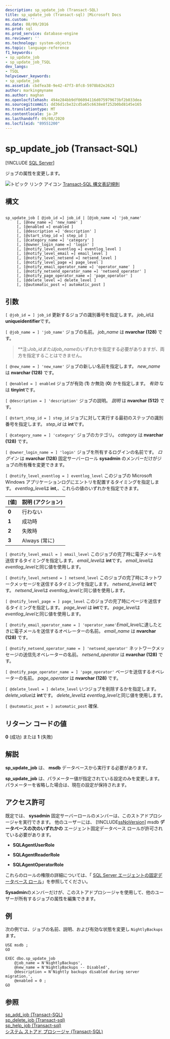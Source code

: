 ```yaml
---
description: sp_update_job (Transact-SQL)
title: sp_update_job (Transact-sql) |Microsoft Docs
ms.custom: ''
ms.date: 08/09/2016
ms.prod: sql
ms.prod_service: database-engine
ms.reviewer: ''
ms.technology: system-objects
ms.topic: language-reference
f1_keywords:
- sp_update_job
- sp_update_job_TSQL
dev_langs:
- TSQL
helpviewer_keywords:
- sp_update_job
ms.assetid: cbdfea38-9e42-47f3-8fc8-5978b82e2623
author: markingmyname
ms.author: maghan
ms.openlocfilehash: 494e284bb9df06094116d075979673bf2b033dea
ms.sourcegitcommit: dd36d1cbe32cd5a65c6638e8f252b0bd8145e165
ms.translationtype: MT
ms.contentlocale: ja-JP
ms.lasthandoff: 09/08/2020
ms.locfileid: "89551200"
---
```

# <a name="sp_update_job-transact-sql"></a>sp_update_job (Transact-SQL)
[!INCLUDE [SQL Server](../../includes/applies-to-version/sqlserver.md)]

  ジョブの属性を変更します。  
  

  
 ![トピック リンク アイコン](../../database-engine/configure-windows/media/topic-link.gif "トピック リンク アイコン") [Transact-SQL 構文表記規則](../../t-sql/language-elements/transact-sql-syntax-conventions-transact-sql.md)  
  
## <a name="syntax"></a>構文  
  
```  
  
sp_update_job [ @job_id =] job_id | [@job_name =] 'job_name'  
     [, [@new_name =] 'new_name' ]   
     [, [@enabled =] enabled ]  
     [, [@description =] 'description' ]   
     [, [@start_step_id =] step_id ]  
     [, [@category_name =] 'category' ]   
     [, [@owner_login_name =] 'login' ]  
     [, [@notify_level_eventlog =] eventlog_level ]  
     [, [@notify_level_email =] email_level ]  
     [, [@notify_level_netsend =] netsend_level ]  
     [, [@notify_level_page =] page_level ]  
     [, [@notify_email_operator_name =] 'operator_name' ]  
     [, [@notify_netsend_operator_name =] 'netsend_operator' ]  
     [, [@notify_page_operator_name =] 'page_operator' ]  
     [, [@delete_level =] delete_level ]   
     [, [@automatic_post =] automatic_post ]  
```  
  
## <a name="arguments"></a>引数  
`[ @job_id = ] job_id` 更新するジョブの識別番号を指定します。 *job_id*は **uniqueidentifier**です。  
  
`[ @job_name = ] 'job_name'` ジョブの名前。 *job_name* は **nvarchar (128)** です。  
  
> **注:***Job_id*または*job_name*のいずれかを指定する必要がありますが、両方を指定することはできません。  
  
`[ @new_name = ] 'new_name'` ジョブの新しい名前を指定します。 *new_name* は **nvarchar (128)** です。  
  
`[ @enabled = ] enabled` ジョブが有効 (**1**) か無効 (**0**) かを指定します。 *有効* なは **tinyint**です。  
  
`[ @description = ] 'description'` ジョブの説明。 *説明* は **nvarchar (512)** です。  
  
`[ @start_step_id = ] step_id` ジョブに対して実行する最初のステップの識別番号を指定します。 *step_id* は **int**です。  
  
`[ @category_name = ] 'category'` ジョブのカテゴリ。 *category* は **nvarchar (128)** です。  
  
`[ @owner_login_name = ] 'login'` ジョブを所有するログインの名前です。 *ログイン* は **nvarchar (128)** 固定サーバーロール **sysadmin** のメンバーだけがジョブの所有権を変更できます。  
  
`[ @notify_level_eventlog = ] eventlog_level` このジョブの Microsoft Windows アプリケーションログにエントリを配置するタイミングを指定します。 *eventlog_level*は **int**,、これらの値のいずれかを指定できます。  
  
|[値]|説明 (アクション)|  
|-----------|----------------------------|  
|**0**|行わない|  
|**1**|成功時|  
|**2**|失敗時|  
|**3**|Always (常に)|  
  
`[ @notify_level_email = ] email_level` このジョブの完了時に電子メールを送信するタイミングを指定します。 *email_level*は **int**です。 *email_level*は *eventlog_level*と同じ値を使用します。  
  
`[ @notify_level_netsend = ] netsend_level` このジョブの完了時にネットワークメッセージを送信するタイミングを指定します。 *netsend_level*は **int**です。 *netsend_level*は *eventlog_level*と同じ値を使用します。  
  
`[ @notify_level_page = ] page_level` このジョブの完了時にページを送信するタイミングを指定します。 *page_level* は **int**です。 *page_level*は *eventlog_level*と同じ値を使用します。  
  
`[ @notify_email_operator_name = ] 'operator_name'`*Email_level*に達したときに電子メールを送信するオペレーターの名前。 *email_name* は **nvarchar (128)** です。  
  
`[ @notify_netsend_operator_name = ] 'netsend_operator'` ネットワークメッセージの送信先オペレーターの名前。 *netsend_operator* は **nvarchar (128)** です。  
  
`[ @notify_page_operator_name = ] 'page_operator'` ページを送信するオペレーターの名前。 *page_operator* は **nvarchar (128)** です。  
  
`[ @delete_level = ] delete_level` いつジョブを削除するかを指定します。 *delete_value*は **int**です。 *delete_level*は *eventlog_level*と同じ値を使用します。  
  
`[ @automatic_post = ] automatic_post` 確保.  
  
## <a name="return-code-values"></a>リターン コードの値  
 **0** (成功) または **1** (失敗)  
  
## <a name="remarks"></a>解説  
 **sp_update_job** は、 **msdb** データベースから実行する必要があります。  
  
 **sp_update_job** は、パラメーター値が指定されている設定のみを変更します。 パラメーターを省略した場合は、現在の設定が保持されます。  
  
## <a name="permissions"></a>アクセス許可  
 既定では、 **sysadmin** 固定サーバーロールのメンバーは、このストアドプロシージャを実行できます。 他のユーザーには、 [!INCLUDE[ssNoVersion](../../includes/ssnoversion-md.md)] msdb **データベースの次のいずれかの** エージェント固定データベース ロールが許可されている必要があります。  
  
-   **SQLAgentUserRole**  
  
-   **SQLAgentReaderRole**  
  
-   **SQLAgentOperatorRole**  
  
 これらのロールの権限の詳細については、「 [SQL Server エージェントの固定データベース ロール](../../ssms/agent/sql-server-agent-fixed-database-roles.md)」を参照してください。  
  
 **Sysadmin**のメンバーだけが、このストアドプロシージャを使用して、他のユーザーが所有するジョブの属性を編集できます。  
  
## <a name="examples"></a>例  
 次の例では、ジョブの名前、説明、および有効な状態を変更し `NightlyBackups` ます。  
  
```  
USE msdb ;  
GO  
  
EXEC dbo.sp_update_job  
    @job_name = N'NightlyBackups',  
    @new_name = N'NightlyBackups -- Disabled',  
    @description = N'Nightly backups disabled during server migration.',  
    @enabled = 0 ;  
GO  
```  
  
## <a name="see-also"></a>参照  
 [sp_add_job &#40;Transact-SQL&#41;](../../relational-databases/system-stored-procedures/sp-add-job-transact-sql.md)   
 [sp_delete_job &#40;Transact-sql&#41;](../../relational-databases/system-stored-procedures/sp-delete-job-transact-sql.md)   
 [sp_help_job &#40;Transact-sql&#41;](../../relational-databases/system-stored-procedures/sp-help-job-transact-sql.md)   
 [システム ストアド プロシージャ &#40;Transact-SQL&#41;](../../relational-databases/system-stored-procedures/system-stored-procedures-transact-sql.md)  
  
  
